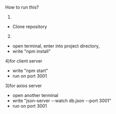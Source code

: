 

How to run this?

1)
- Clone repository

2)
- open terminal, enter into project directory,
- write "npm install" 


4)for client server
- write "npm start"
- run on port 3001

3)for axios server
- open another terminal
- write "json-server --watch db.json --port 3001"
- run on port 3001
